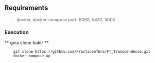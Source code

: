 ## Requirements

> docker, docker-compose
> port: 8080, 5432, 5000

### Execution
** goto clone foder **
```
    git clone https://github.com/PracticeofEno/FT_Transcendence.git
    docker-compose up
```
